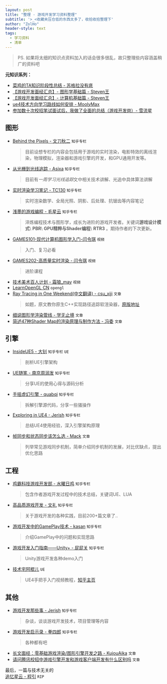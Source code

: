 ```yaml
---
layout: post
title: "整理 - 游戏开发学习资料整理"
subtitle: '>_<收藏夹压仓低的东西太多了，收拾收拾整理下'
author: "ZolHo"
header-style: text
tags:
  - 学习资料
  - 清单
---
```


> PS. 如果将太细的知识点资料加入的话会很多很乱，故只整理些内容涵盖稍广的资料吧

**元知识系列：**

- [菜鸡的TA知识阶段性总结 - 苏格拉没有底](https://zhuanlan.zhihu.com/p/441594338)
- [【游戏开发面经汇总】- 图形学基础篇 - Steven王](https://zhuanlan.zhihu.com/p/430541328)
- [【游戏开发面经汇总】- 计算机基础篇 - Steven王](https://zhuanlan.zhihu.com/p/417640759)
- [ue4技术方向学习路线如何安排 - MoolyMax](https://www.zhihu.com/question/459078565/answer/1886346828)
- [参加数十次校招笔试面试后，我做了全面的总结（游戏开发岗）- 雪流星](https://zhuanlan.zhihu.com/p/157355850)

## 图形

- [Behind the Pixels - 文刀秋二](https://www.zhihu.com/column/behindthepixels) `知乎专栏`
  > 目前设想专栏的内容会包括用于游戏的实时渲染，电影特效的离线渲染，物理模拟，渲染器和游戏引擎的开发，和GPU通用开发等。
- [从光栅到光线追踪 - Asixa](https://www.zhihu.com/column/c_189375388) `知乎专栏`
  > 目前有*一周学习光线追踪*文中相关技术讲解、光追中具体算法讲解
- [实时渲染学习笔记 - TC130](https://www.zhihu.com/column/c_1210266723531976704) `知乎专栏`
  > 实时渲染数学、全局光照、阴影、后处理、抗锯齿等内容笔记
- [浅墨的游戏编程 - 毛星云](https://www.zhihu.com/column/game-programming) `知乎专栏`
  > 淬炼编程技术与图形学，成长为进阶的游戏开发者。关键词**游戏设计模式**\ **PBR**\ **GPU精粹与Shader编程**\ **RTR3** 。期待作者的下次更新。
- [GAMES101-现代计算机图形学入门-闫令琪](https://www.bilibili.com/video/BV1X7411F744) `视频`
  > 入门、复习必看
- [GAMES202-高质量实时渲染 - 闫令琪](https://www.bilibili.com/video/BV1YK4y1T7yY) `视频`
  > 进阶课程
- [技术美术百人计划 - 霜狼_may](https://space.bilibili.com/7398208/channel/seriesdetail?sid=1067039) `视频`
- [LearnOpenGL CN](https://learnopengl-cn.github.io/) `opengl`
- [Ray Tracing in One Weekend(中文翻译) - csu_xiji](https://blog.csdn.net/xiji333/article/details/108730223) `文章`
    > 如题，原文教你原生C++实现路径追踪软渲染器，[原版地址](https://raytracing.github.io/books/RayTracingInOneWeekend)
- [细说图形学渲染管线 - 学无止境](https://zhuanlan.zhihu.com/p/79183044) `文章`
- [简述47种Shader Map的渲染原理与制作方法 - 冯委](https://zhuanlan.zhihu.com/p/27339998) `文章`

## 引擎

- [InsideUE5 - 大钊](https://zhuanlan.zhihu.com/insideue4) `知乎专栏` `UE`
  > 剖析UE引擎架构
- [UE随笔 - 南京周润发](https://www.zhihu.com/column/c_1093468071653646336) `知乎专栏`
  > 分享UE的使用心得与源码分析
- [手摇虚幻引擎 - quabqi​](https://www.zhihu.com/column/c_1358890091050606592) `知乎专栏`
  > 拆解引擎源代码，分享一些骚操作
- [Exploring in UE4 - Jerish](https://www.zhihu.com/column/c_164452593) `知乎专栏`
  > 总结UE4使用经验，深入引擎架构原理
- [帧同步和状态同步该怎么选 - Mack](https://zhuanlan.zhihu.com/p/104932624) `文章`
  > 列举常见游戏同步机制，简单介绍同步机制的发展，对比优缺点，提出优化思路

## 工程

- [鸡霸科技游戏开发部 - 水曜日鸡](https://www.zhihu.com/column/c_1241442143220363264) `知乎专栏`
  > 包含作者游戏开发过程中的技术总结，关键词UE、LUA
- [高品质游戏开发 - 文礼](https://www.zhihu.com/column/c_119702958) `知乎专栏`
  > 关于游戏开发的各种实践，目前200+篇文章了..
- [游戏开发中的GamePlay技术 - kasan](https://www.zhihu.com/column/c_1253986063259426816) `知乎专栏`
  > 介绍GamePlay中的问题和实现思路
- [游戏开发入门指南——Unity+ - 屁屁关](https://www.zhihu.com/column/c_1287395764919259136) `知乎专栏`
  > Unity游戏开发各种demo入门
- [技术宅阿棍儿](https://space.bilibili.com/92060300) `UE`
  > UE4手把手入门视频教程，[知乎主页](https://www.zhihu.com/people/a-gun-er-58)

## 其他

- [游戏开发那些事 - Jerish](https://www.zhihu.com/column/c_185405805) `知乎专栏`
  > 杂谈，谈谈游戏开发技术，项目管理等内容
- [游戏开发启示录 - 拳四郎](https://www.zhihu.com/column/silangquan) `知乎专栏`
  > 各种都有吧
- [长文面经：零基础游戏渲染/图形引擎开发之路 - KujouAika](https://www.nowcoder.com/discuss/831724) `文章`
- [请问腾讯校招中游戏引擎开发和游戏客户端开发有什么区别吗](https://www.zhihu.com/question/414635763/answer/2077185460) `文章`

最后，一篇与技术无关的  
[追忆星云 - 程引](https://zhuanlan.zhihu.com/p/446854688) `RIP`
